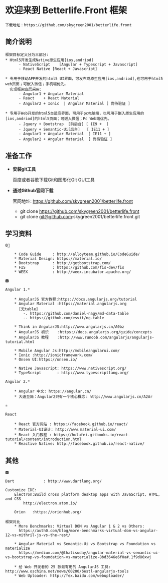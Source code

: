 # 欢迎来到 Betterlife.Front 框架

    下载地址：https://github.com/skygreen2001/betterlife.front

## 简介说明

    框架目标定义分为三部分:
    * Html5开发生成Native原生应用[ios,andriod]
          - NativeScript    [Angular + Typescript + Javascript]
          - React Native [React + Javascript]

    * 专用于移动APP开发的html5 UI界面，可发布成原生应用[ios,andriod],也可用于html5 web页面；可嵌入微信；手机端优先。
      实现框架底层采用:
          - Angular1 + Angular Material
          - React    + React Material
          - Angular2 + Ionic  | Angular Material [ 尚待验证 ]

    * 专用于Web开发的html5自适应界面，可用于pc电脑端，也可用于嵌入原生应用的[ios,andriod]的html5页面；可嵌入微信；Pc Web端优先。
          - Jquery + Bootstrap  [前后台] [ IE9 +  ]
          - Jquery + Semantic-Ui[后台]   [ IE11 + ]
          - Angular1 + Angular Material  [ IE11 + ]
          - Angular2 + Angular Material  [ 尚待验证 ]

## 准备工作

* **安装git工具**

    百度或者谷歌下载Git和图形化Git GUI工具

* **通过Github官网下载**

    官网地址: https://github.com/skygreen2001/betterlife.front
    * git clone https://github.com/skygreen2001/betterlife.front
    * git clone git@github.com:skygreen2001/betterlife.front.git


## 学习资料

    0⃣️

        * Code Guide     : http://alloyteam.github.io/CodeGuide/
        * Material Design: https://material.io/
        * Bootstrap      : http://getbootstrap.com/
        * FIS            : https://github.com/fis-dev/fis
        * WEEX           : http://weex.incubator.apache.org/

    🅰️

    Angular 1.*

        * AngularJS 官方教程:https://docs.angularjs.org/tutorial
        * Angular Material :https://material.angularjs.org
          [无table]
            -. https://github.com/daniel-nagy/md-data-table
            -. https://github.com/esvit/ng-table

        * Think in AngularJS:http://www.angularjs.cn/A0bz
        * AngularJS 初识    :https://docs.angularjs.org/guide/concepts
        * AngularJS 教程    :http://www.runoob.com/angularjs/angularjs-tutorial.html

        * Mobile Angular Js:http://mobileangularui.com/
        * Ionic :http://ionicframework.com/
        * Onsen UI:https://onsen.io/

        * Native Javascript: https://www.nativescript.org/
        * TypeScript       : http://www.typescriptlang.org/

    Angular 2.*

        * Angular 中文: https://angular.cn/
        * 大道至简：Angular2只有一个核心概念: http://www.angularjs.cn/A2Ar

    ⚛️

    React

        * React 官方网站 : https://facebook.github.io/react/
        * Material-UI设计: http://www.material-ui.com/
        * React 入门教程 : https://hulufei.gitbooks.io/react-tutorial/content/introduction.html
        * Reactive Native: http://facebook.github.io/react-native/


## 其他

    🅾
    
    Dart             : http://www.dartlang.org/

    Customize IDE:
        Electron:Build cross platform desktop apps with JavaScript, HTML, and CSS
            http://electron.atom.io/

        Orion   :https://orionhub.org/

    框架对比
        * More Benchmarks: Virtual DOM vs Angular 1 & 2 vs Others:
          https://auth0.com/blog/more-benchmarks-virtual-dom-vs-angular-12-vs-mithril-js-vs-the-rest/

        * Angular Material vs Semantic-Ui vs Bootstrap vs Foundation vs materialize
          https://medium.com/@thatisuday/angular-material-vs-semantic-ui-vs-bootstrap-vs-foundation-vs-materialize-8bd3646e6f0a#.1f9d86xwj

        * 给 Web 开发者的 25 款最有用的 AngularJS 工具: http://www.oschina.net/news/60200/bestl-angularjs-tools
        * Web Uploader: http://fex.baidu.com/webuploader/
